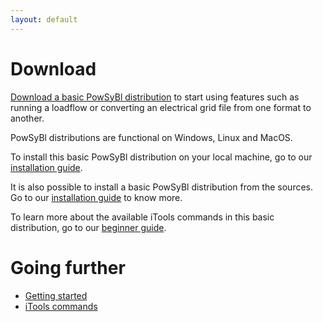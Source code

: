 ```yaml
---
layout: default
---
```


# Download

[Download a basic PowSyBl distribution](https://github.com/powsybl/powsybl-distribution/releases/) to start using features such as running a loadflow or converting an electrical grid file from one format to another.

PowSyBl distributions are functional on Windows, Linux and MacOS.

To install this basic PowSyBl distribution on your local machine, go to our [installation guide](../documentation/user/index.md#installation-from-binaries).

It is also possible to install a basic PowSyBl distribution from the sources. Go to our [installation guide](../documentation/user/index.md#installation-from-sources) to know more.

To learn more about the available iTools commands in this basic distribution, go to our [beginner guide](../documentation/user/index.md#run-1st-itools-command).
 

# Going further

- [Getting started](../documentation/user/index.md)
- [iTools commands](../documentation/user/itools/index.md)
